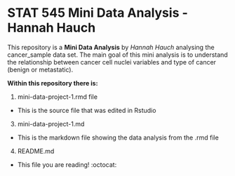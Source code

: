 # STAT 545 Mini Data Analysis - Hannah Hauch 
This repository is a **Mini Data Analysis** by *Hannah Hauch* analysing the cancer_sample data set. The main goal of this mini analysis is to understand the relationship between cancer cell nuclei variables and type of cancer (benign or metastatic). 

**Within this repository there is:** 
1. mini-data-project-1.rmd file
  * This is the source file that was edited in Rstudio
3. mini-data-project-1.md
  * This is the markdown file showing the data analysis from the .rmd file
4. README.md
  * This file you are reading! 
:octocat: 




